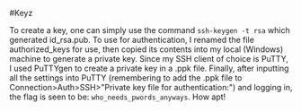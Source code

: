 #Keyz

To create a key, one can simply use the command
`ssh-keygen -t rsa`
which generated id_rsa.pub. To use for authentication, I renamed the file authorized_keys for use, then copied its contents into my local (Windows) machine to generate a private key. Since my SSH client of choice is PuTTY, I used PuTTYgen to create a private key in a .ppk file. Finally, after inputting all the settings into PuTTY (remembering to add the .ppk file to Connection>Auth>SSH>"Private key file for authentication:") and logging in, the flag is seen to be:
`who_needs_pwords_anyways`. How apt!

